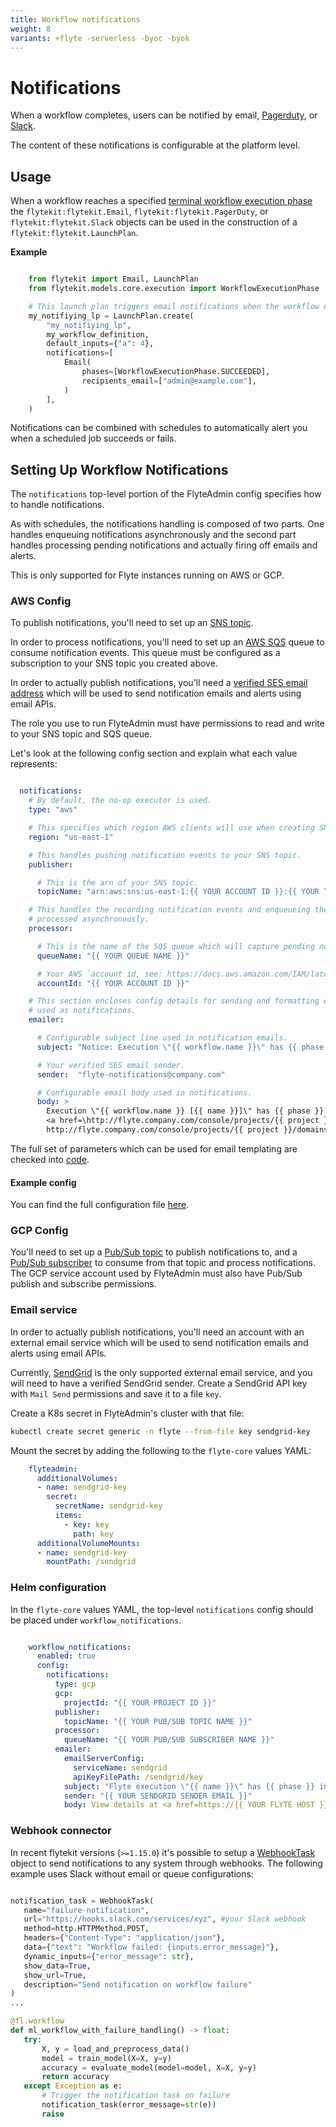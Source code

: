 ```yaml
---
title: Workflow notifications
weight: 8
variants: +flyte -serverless -byoc -byok
---
```


# Notifications

When a workflow completes, users can be notified by email,  [Pagerduty](https://support.pagerduty.com/docs/email-integration-guide#integrating-with-a-pagerduty-service),
or [Slack](https://slack.com/help/articles/206819278-Send-emails-to-Slack).

The content of these notifications is configurable at the platform level.

## Usage

When a workflow reaches a specified [terminal workflow execution phase](https://github.com/flyteorg/flytekit/blob/b6f806d2fa493eb78f9c2d964989b5a5a94a44ed/flytekit/core/notification.py#L26-L31)
the `flytekit:flytekit.Email`, `flytekit:flytekit.PagerDuty`, or `flytekit:flytekit.Slack`
objects can be used in the construction of a `flytekit:flytekit.LaunchPlan`.

**Example**

```python

    from flytekit import Email, LaunchPlan
    from flytekit.models.core.execution import WorkflowExecutionPhase

    # This launch plan triggers email notifications when the workflow execution it triggered reaches the phase `SUCCEEDED`.
    my_notifiying_lp = LaunchPlan.create(
        "my_notifiying_lp",
        my_workflow_definition,
        default_inputs={"a": 4},
        notifications=[
            Email(
                phases=[WorkflowExecutionPhase.SUCCEEDED],
                recipients_email=["admin@example.com"],
            )
        ],
    )
```

Notifications can be combined with schedules to automatically alert you when a scheduled job succeeds or fails.

## Setting Up Workflow Notifications

The ``notifications`` top-level portion of the FlyteAdmin config specifies how to handle notifications.

As with schedules, the notifications handling is composed of two parts. One handles enqueuing notifications asynchronously and the second part handles processing pending notifications and actually firing off emails and alerts.

This is only supported for Flyte instances running on AWS or GCP.

### AWS Config

To publish notifications, you'll need to set up an [SNS topic](https://aws.amazon.com/sns/?whats-new-cards.sort-by=item.additionalFields.postDateTime&whats-new-cards.sort-order=desc).

In order to process notifications, you'll need to set up an [AWS SQS](https://aws.amazon.com/sqs/) queue to consume notification events. This queue must be configured as a subscription to your SNS topic you created above.

In order to actually publish notifications, you'll need a [verified SES email address](https://docs.aws.amazon.com/ses/latest/DeveloperGuide/verify-addresses-and-domains.html) which will be used to send notification emails and alerts using email APIs.

The role you use to run FlyteAdmin must have permissions to read and write to your SNS topic and SQS queue.

Let's look at the following config section and explain what each value represents:

```yaml

  notifications:
    # By default, the no-op executor is used.
    type: "aws"

    # This specifies which region AWS clients will use when creating SNS and SQS clients.
    region: "us-east-1"

    # This handles pushing notification events to your SNS topic.
    publisher:

      # This is the arn of your SNS topic.
      topicName: "arn:aws:sns:us-east-1:{{ YOUR ACCOUNT ID }}:{{ YOUR TOPIC }}"

    # This handles the recording notification events and enqueueing them to be
    # processed asynchronously.
    processor:

      # This is the name of the SQS queue which will capture pending notification events.
      queueName: "{{ YOUR QUEUE NAME }}"

      # Your AWS `account id, see: https://docs.aws.amazon.com/IAM/latest/UserGuide/console_account-alias.html#FindingYourAWSId
      accountId: "{{ YOUR ACCOUNT ID }}"

    # This section encloses config details for sending and formatting emails
    # used as notifications.
    emailer:

      # Configurable subject line used in notification emails.
      subject: "Notice: Execution \"{{ workflow.name }}\" has {{ phase }} in \"{{ domain }}\"."

      # Your verified SES email sender.
      sender:  "flyte-notifications@company.com"

      # Configurable email body used in notifications.
      body: >
        Execution \"{{ workflow.name }} [{{ name }}]\" has {{ phase }} in \"{{ domain }}\". View details at
        <a href=\http://flyte.company.com/console/projects/{{ project }}/domains/{{ domain }}/executions/{{ name }}>
        http://flyte.company.com/console/projects/{{ project }}/domains/{{ domain }}/executions/{{ name }}</a>. {{ error }}
```
The full set of parameters which can be used for email templating are checked
into [code](https://github.com/flyteorg/flyte/blob/95baed556f5844e6a494507c3aa5a03fe6d42fbb/flyteadmin/pkg/async/notifications/email.go#L15-L30).

#### Example config


You can find the full configuration file [here](https://github.com/flyteorg/flyte/blob/95baed556f5844e6a494507c3aa5a03fe6d42fbb/flyteadmin/flyteadmin_config.yaml#L93-L107).


### GCP Config


You'll need to set up a [Pub/Sub topic](https://cloud.google.com/pubsub/docs/create-topic) to publish notifications to, 
and a [Pub/Sub subscriber](https://cloud.google.com/pubsub/docs/subscription-overview) to consume from that topic 
and process notifications. The GCP service account used by FlyteAdmin must also have Pub/Sub publish and subscribe permissions.

### Email service


In order to actually publish notifications, you'll need an account with an external email service which will be 
used to send notification emails and alerts using email APIs. 

Currently, [SendGrid](https://sendgrid.com/en-us) is the only supported external email service, 
and you will need to have a verified SendGrid sender. Create a SendGrid API key with ``Mail Send`` permissions 
and save it to a file ``key``. 

Create a K8s secret in FlyteAdmin's cluster with that file:

```bash
kubectl create secret generic -n flyte --from-file key sendgrid-key
```
Mount the secret by adding the following to the ``flyte-core`` values YAML:

```yaml
    flyteadmin:
      additionalVolumes:
      - name: sendgrid-key
        secret:
          secretName: sendgrid-key
          items:
            - key: key
              path: key
      additionalVolumeMounts:
      - name: sendgrid-key
        mountPath: /sendgrid
```
### Helm configuration

In the ``flyte-core`` values YAML, the top-level ``notifications`` config should be
placed under ``workflow_notifications``.

```yaml

    workflow_notifications:
      enabled: true
      config:
        notifications:
          type: gcp
          gcp:
            projectId: "{{ YOUR PROJECT ID }}"
          publisher:
            topicName: "{{ YOUR PUB/SUB TOPIC NAME }}"
          processor:
            queueName: "{{ YOUR PUB/SUB SUBSCRIBER NAME }}"
          emailer:
            emailServerConfig:
              serviceName: sendgrid
              apiKeyFilePath: /sendgrid/key
            subject: "Flyte execution \"{{ name }}\" has {{ phase }} in \"{{ project }}\"."
            sender: "{{ YOUR SENDGRID SENDER EMAIL }}"
            body: View details at <a href=https://{{ YOUR FLYTE HOST }}/console/projects/{{ project }}/domains/{{ domain }}/executions/{{ name }}>https://{{ YOUR FLYTE HOST }}/console/projects/{{ project }}/domains/{{ domain }}/executions/{{ name }}</a>
```
 
 ### Webhook connector

 In recent flytekit versions (`>=1.15.0`) it's possible to setup a [WebhookTask](https://github.com/flyteorg/flytekit/pull/3058) object to send notifications to any system through webhooks. The following example uses Slack without email or queue configurations:

 ```python

notification_task = WebhookTask(
    name="failure-notification",
    url="https://hooks.slack.com/services/xyz", #your Slack webhook
    method=http.HTTPMethod.POST,
    headers={"Content-Type": "application/json"},
    data={"text": "Workflow failed: {inputs.error_message}"},
    dynamic_inputs={"error_message": str},
    show_data=True,
    show_url=True,
    description="Send notification on workflow failure"
)
...

@fl.workflow
def ml_workflow_with_failure_handling() -> float:
    try:
        X, y = load_and_preprocess_data()
        model = train_model(X=X, y=y)
        accuracy = evaluate_model(model=model, X=X, y=y)
        return accuracy
    except Exception as e:
        # Trigger the notification task on failure
        notification_task(error_message=str(e))
        raise  
 ```